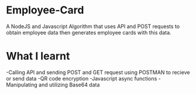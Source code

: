 # Employee-Card
A NodeJS and Javascript Algorithm that uses API and POST requests to obtain employee data then generates employee cards with this data. 

# What I learnt
-Calling API and sending POST and GET request using POSTMAN to recieve or send data
-QR code encryption
-Javascript async functions 
-Manipulating and utilizing Base64 data



